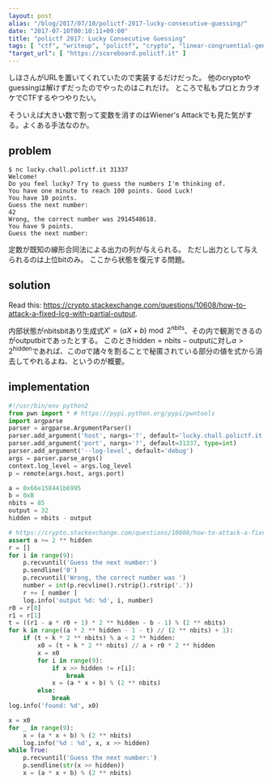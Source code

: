 ```yaml
---
layout: post
alias: "/blog/2017/07/10/polictf-2017-lucky-consecutive-guessing/"
date: "2017-07-10T00:10:11+09:00"
title: "polictf 2017: Lucky Consecutive Guessing"
tags: [ "ctf", "writeup", "polictf", "crypto", "linear-congruential-generator", "prng" ]
"target_url": [ "https://scoreboard.polictf.it" ]
---
```


しほさんがURLを置いてくれていたので実装するだけだった。
他のcryptoやguessingは解けずだったのでやったのはこれだけ。
ところで私もプロとカラオケでCTFするやつやりたい。

そういえば大きい数で割って変数を消すのはWiener's Attackでも見た気がする。よくある手法なのか。

## problem

```
$ nc lucky.chall.polictf.it 31337
Welcome!
Do you feel lucky? Try to guess the numbers I'm thinking of.
You have one minute to reach 100 points. Good Luck!
You have 10 points.
Guess the next number:
42
Wrong, the correct number was 2914548618.
You have 9 points.
Guess the next number:

```

定数が既知の線形合同法による出力の列が与えられる。
ただし出力として与えられるのは上位bitのみ。
ここから状態を復元する問題。

## solution

Read this: <https://crypto.stackexchange.com/questions/10608/how-to-attack-a-fixed-lcg-with-partial-output>.

内部状態が$\mathrm{nbits}$bitあり生成式$X' = (aX + b) \bmod 2^{\mathrm{nbits}}$、その内で観測できるのが$\mathrm{output}$bitであったとする。
このとき$\mathrm{hidden} = \mathrm{nbits} - \mathrm{output}$に対し$a \gt 2^{\mathrm{hidden}}$であれば、この$a$で諸々を割ることで秘匿されている部分の値を式から消去してやれるよね、というのが概要。

## implementation

``` python
#!/usr/bin/env python2
from pwn import * # https://pypi.python.org/pypi/pwntools
import argparse
parser = argparse.ArgumentParser()
parser.add_argument('host', nargs='?', default='lucky.chall.polictf.it')
parser.add_argument('port', nargs='?', default=31337, type=int)
parser.add_argument('--log-level', default='debug')
args = parser.parse_args()
context.log_level = args.log_level
p = remote(args.host, args.port)

a = 0x66e158441b6995
b = 0xB
nbits = 85
output = 32
hidden = nbits - output

# https://crypto.stackexchange.com/questions/10608/how-to-attack-a-fixed-lcg-with-partial-output
assert a >= 2 ** hidden
r = []
for i in range(9):
    p.recvuntil('Guess the next number:')
    p.sendline('0')
    p.recvuntil('Wrong, the correct number was ')
    number = int(p.recvline().rstrip().rstrip('.'))
    r += [ number ]
    log.info('output %d: %d', i, number)
r0 = r[0]
r1 = r[1]
t = ((r1 - a * r0 + 1) * 2 ** hidden - b - 1) % (2 ** nbits)
for k in range((a * 2 ** hidden - 1 - t) // (2 ** nbits) + 1):
    if (t + k * 2 ** nbits) % a < 2 ** hidden:
        x0 = (t + k * 2 ** nbits) // a + r0 * 2 ** hidden
        x = x0
        for i in range(9):
            if x >> hidden != r[i]:
                break
            x = (a * x + b) % (2 ** nbits)
        else:
            break
log.info('found: %d', x0)

x = x0
for _ in range(9):
    x = (a * x + b) % (2 ** nbits)
    log.info('%d : %d', x, x >> hidden)
while True:
    p.recvuntil('Guess the next number:')
    p.sendline(str(x >> hidden))
    x = (a * x + b) % (2 ** nbits)
```
